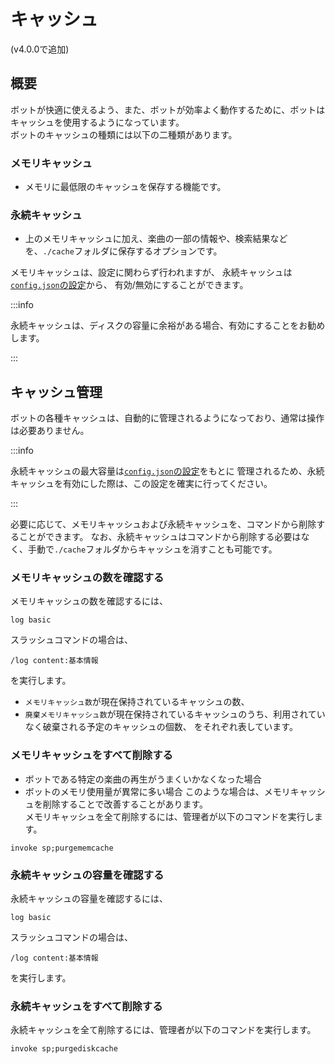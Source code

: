 # キャッシュ
(v4.0.0で追加)

## 概要
ボットが快適に使えるよう、また、ボットが効率よく動作するために、ボットはキャッシュを使用するようになっています。  
ボットのキャッシュの種類には以下の二種類があります。
### メモリキャッシュ
  - メモリに最低限のキャッシュを保存する機能です。
### 永続キャッシュ
  - 上のメモリキャッシュに加え、楽曲の一部の情報や、検索結果などを、`./cache`フォルダに保存するオプションです。

メモリキャッシュは、設定に関わらず行われますが、
永続キャッシュは[`config.json`の設定](../installation/configuration.md#cachelevel-memory--persistent)から、
有効/無効にすることができます。

:::info

永続キャッシュは、ディスクの容量に余裕がある場合、有効にすることをお勧めします。

:::

## キャッシュ管理
ボットの各種キャッシュは、自動的に管理されるようになっており、通常は操作は必要ありません。

:::info

永続キャッシュの最大容量は[`config.json`の設定](../installation/configuration.md#cachelimit-number--undefined)をもとに
管理されるため、永続キャッシュを有効にした際は、この設定を確実に行ってください。

:::

必要に応じて、メモリキャッシュおよび永続キャッシュを、コマンドから削除することができます。
なお、永続キャッシュはコマンドから削除する必要はなく、手動で`./cache`フォルダからキャッシュを消すことも可能です。

### メモリキャッシュの数を確認する
メモリキャッシュの数を確認するには、
```
log basic
```
スラッシュコマンドの場合は、
```
/log content:基本情報
```
を実行します。

- `メモリキャッシュ数`が現在保持されているキャッシュの数、
- `廃棄メモリキャッシュ数`が現在保持されているキャッシュのうち、利用されていなく破棄される予定のキャッシュの個数、
をそれぞれ表しています。

### メモリキャッシュをすべて削除する
- ボットである特定の楽曲の再生がうまくいかなくなった場合
- ボットのメモリ使用量が異常に多い場合
このような場合は、メモリキャッシュを削除することで改善することがあります。  
メモリキャッシュを全て削除するには、管理者が以下のコマンドを実行します。
```
invoke sp;purgememcache
```

### 永続キャッシュの容量を確認する
永続キャッシュの容量を確認するには、
```
log basic
```
スラッシュコマンドの場合は、
```
/log content:基本情報
```
を実行します。

### 永続キャッシュをすべて削除する
永続キャッシュを全て削除するには、管理者が以下のコマンドを実行します。
```
invoke sp;purgediskcache
```
